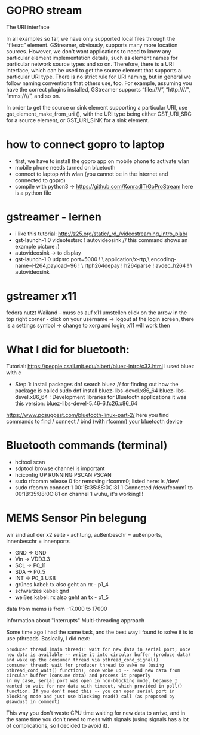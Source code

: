 # GOPRO stream

The URI interface

In all examples so far, we have only supported local files through the “filesrc” element. GStreamer, obviously, supports many more location sources. However, we don't want applications to need to know any particular element implementation details, such as element names for particular network source types and so on. Therefore, there is a URI interface, which can be used to get the source element that supports a particular URI type. There is no strict rule for URI naming, but in general we follow naming conventions that others use, too. For example, assuming you have the correct plugins installed, GStreamer supports “file:///<path>/<file>”, “http://<host>/<path>/<file>”, “mms://<host>/<path>/<file>”, and so on.

In order to get the source or sink element supporting a particular URI, use gst_element_make_from_uri (), with the URI type being either GST_URI_SRC for a source element, or GST_URI_SINK for a sink element.

# how to connect gopro to laptop
* first, we have to install the gopro app on mobile phone to activate wlan
* mobile phone needs turned on bluetooth
* connect to laptop with wlan (you cannot be in the internet and connected to gopro)
* compile with python3 -> https://github.com/KonradIT/GoProStream here is a python file

# gstreamer - lernen
* i like this tutorial: http://z25.org/static/_rd_/videostreaming_intro_plab/
* gst-launch-1.0 videotestsrc ! autovideosink // this command shows an example picture :)
* autovideosink -> to display
* gst-launch-1.0 udpsrc port=5000 ! \ application/x-rtp,\ encoding-name=H264,payload=96 ! \ rtph264depay ! h264parse ! avdec_h264 ! \ autovideosink


# gstreamer x11
fedora nutzt Wailand - muss es auf x11 umstellen
click on the arrow in the top right corner - click on your username -> logout
at the login screen, there is a settings symbol -> change to xorg and login; x11 will work then

# What I did for bluetooth:

Tutorial: https://people.csail.mit.edu/albert/bluez-intro/c33.html
I used bluez with c

* Step 1: install packages
dnf search bluez // for finding out how the package is called
sudo dnf install bluez-libs-devel.x86_64
bluez-libs-devel.x86_64 : Development libraries for Bluetooth applications
it was this version: bluez-libs-devel-5.46-6.fc26.x86_64


https://www.pcsuggest.com/bluetooth-linux-part-2/
here you find commands to find / connect / bind (with rfcomm) your bluetooth device

# Bluetooth commands (terminal)

* hcitool scan
* sdptool browse
channel is important
* hciconfig
UP RUNNING PSCAN PSCAN
* sudo rfcomm release 0 
for removing rfcomm0; listed here: ls /dev/
* sudo rfcomm connect 1 00:1B:35:88:0C:81 1
Connected /dev/rfcomm1 to 00:1B:35:88:0C:81 on channel 1
wuhu, it's working!!!

# MEMS Sensor Pin belegung
wir sind auf der x2 seite - achtung, außenbeschr = außenports, innenbeschr = innenports
* GND -> GND
* Vin -> VDD3.3
* SCL -> P0_11
* SDA -> P0_5
* INT -> P0_3
USB
* grünes kabel: tx also geht an rx - p1_4
* schwarzes kabel: gnd
* weißes kabel: rx also geht an tx - p1_5

data from mems is from -17.000 to 17000

Information about "interrupts"
Multi-threading approach

Some time ago I had the same task, and the best way I found to solve it is to use pthreads. Basically, I did next:

    producer thread (main thread): wait for new data in serial port; once new data is available -- write it into circular buffer (produce data) and wake up the consumer thread via pthread_cond_signal()
    consumer thread: wait for producer thread to wake me (using pthread_cond_wait() function); once woke up -- read new data from circular buffer (consume data) and process it properly
    in my case, serial port was open in non-blocking mode, because I wanted to wait for new data with timeout, which provided in poll() function. If you don't need this -- you can open serial port in blocking mode and just use blocking read() call (as proposed by @sawdust in comment)

This way you don't waste CPU time waiting for new data to arrive, and in the same time you don't need to mess with signals (using signals has a lot of complications, so I decided to avoid it).
